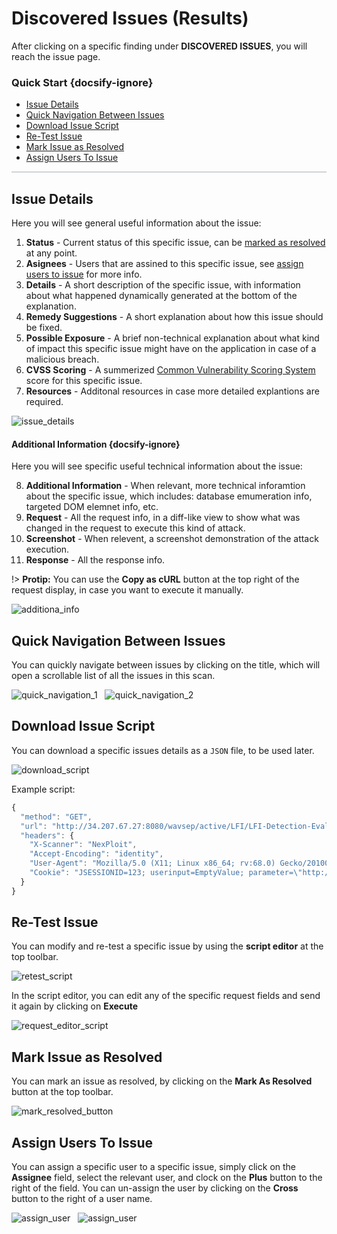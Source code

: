 # Discovered Issues (Results)
After clicking on a specific finding under **DISCOVERED ISSUES**, you will reach the issue page.

### Quick Start {docsify-ignore}
- [Issue Details](#issue-details)
- [Quick Navigation Between Issues](#quick-navigation-between-issues)
- [Download Issue Script](#download-issue-script)
- [Re-Test Issue](#re-test-issue)
- [Mark Issue as Resolved](#mark-issue-as-resolved)
- [Assign Users To Issue](#assign-users-to-issue)

<hr style="height:2px;background-color:#d1d3d4">

## Issue Details
Here you will see general useful information about the issue:
1. **Status** - Current status of this specific issue, can be [marked as resolved](#mark-as-resolved) at any point.
2. **Asignees** - Users that are assined to this specific issue, see [assign users to issue](#assign-users-to-issue) for more info.
3. **Details** - A short description of the specific issue, with information about what happened dynamically generated at the bottom of the explanation.
4. **Remedy Suggestions** - A short explanation about how this issue should be fixed.
5. **Possible Exposure** - A brief non-technical explanation about what kind of impact this specific issue might have on the application in case of a malicious breach.
6. **CVSS Scoring** - A summerized [Common Vulnerability Scoring System](https://en.wikipedia.org/wiki/Common_Vulnerability_Scoring_System) score for this specific issue.
7. **Resources** - Additonal resources in case more detailed explantions are required.

![issue_details](media/issue-details-overview.png)

#### Additional Information {docsify-ignore}
Here you will see specific useful technical information about the issue:

8. **Additional Information** - When relevant, more technical inforamtion about the specific issue, which includes: database emumeration info, targeted DOM elemnet info, etc.
9. **Request** - All the request info, in a diff-like view to show what was changed in the request to execute this kind of attack.
10. **Screenshot** - When relevent, a screenshot demonstration of the attack execution.
11. **Response** - All the response info.

!> **Protip:** You can use the **Copy as cURL** button at the top right of the request display, in case you want to execute it manually.

![additiona_info](media/issue-details-additional-info.png)

## Quick Navigation Between Issues
You can quickly navigate between issues by clicking on the title, which will open a scrollable list of all the issues in this scan.

![quick_navigation_1](media/issue-details-quick-navigation-01.png ':size=100%') &nbsp;
![quick_navigation_2](media/issue-details-quick-navigation-02.png ':size=100%')


## Download Issue Script
You can download a specific issues details as a `JSON` file, to be used later.

![download_script](media/issue-details-download-script-button.png)

Example script:
```js
{
  "method": "GET",
  "url": "http://34.207.67.27:8080/wavsep/active/LFI/LFI-Detection-Evaluation-GET-200Error/Case02-LFI-FileClass-FilenameContext-Unrestricted-FileDirective-DefaultFullInput-AnyPathReq-Read.jsp?target=file%3A%2F%2F..%5C..%5C..%5C..%5C..%5C..%5C..%5C..%5C..%5C..%5C..%5C..%5C..%5C..%5C..%5C%2Fetc%2Fpasswd%3Froot%2Fapache-tomcat-8.0.27%2Fwebapps%2Fwavsep%2Factive%2FLFI%2FLFI-Detection-Evaluation-GET-200Error%2Fcontent.ini",
  "headers": {
    "X-Scanner": "NexPloit",
    "Accept-Encoding": "identity",
    "User-Agent": "Mozilla/5.0 (X11; Linux x86_64; rv:68.0) Gecko/20100101 Firefox/68.0",
    "Cookie": "JSESSIONID=123; userinput=EmptyValue; parameter=\"http://M5BBaIfz2yls0KrjzzrN5Q?com\""
  }
}
```

## Re-Test Issue
You can modify and re-test a specific issue by using the **script editor** at the top toolbar.

![retest_script](media/issue-details-modify-script-button.png)

In the script editor, you can edit any of the specific request fields and send it again by clicking on **Execute**

![request_editor_script](media/issue-details-request-editor.png)

## Mark Issue as Resolved
You can mark an issue as resolved, by clicking on the **Mark As Resolved** button at the top toolbar.

![mark_resolved_button](media/issue-details-mark-resolved-button.png)

## Assign Users To Issue
You can assign a specific user to a specific issue, simply click on the **Assignee** field, select the relevant user, and clock on the **Plus** button to the right of the field. You can un-assign the user by clicking on the **Cross** button to the right of a user name.

![assign_user](media/issue-details-assign-user-01.png) &nbsp;
![assign_user](media/issue-details-assign-user-02.png)
